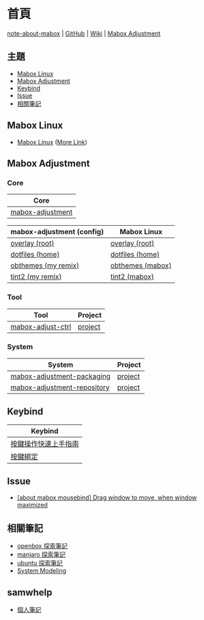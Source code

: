 
# 首頁

[note-about-mabox](https://samwhelp.github.io/note-about-mabox/) | [GitHub](https://github.com/samwhelp/note-about-mabox) | [Wiki](https://github.com/samwhelp/note-about-mabox/wiki) | [Mabox Adjustment](https://samwhelp.github.io/mabox-adjustment/)


## 主題

* [Mabox Linux](#mabox-linux)
* [Mabox Adjustment](#mabox-adjustment)
* [Keybind](#keybind)
* [Issue](#issue)
* [相關筆記](#相關筆記)


## Mabox Linux

* [Mabox Linux](https://maboxlinux.org/) ([More Link](https://samwhelp.github.io/note-about-mabox/read/link/maboxlinux.html))


## Mabox Adjustment


### Core

| Core |
| --- |
| [mabox-adjustment](https://github.com/samwhelp/mabox-adjustment/tree/main/project/mabox-adjustment-core/mabox-adjustment) |


| mabox-adjustment (config) | Mabox Linux |
| --- | --- |
| [overlay (root)](https://github.com/samwhelp/mabox-adjustment/tree/main/project/mabox-adjustment-core/mabox-adjustment/asset/overlay/)| [overlay (root)](https://git.maboxlinux.org/Mabox/iso-profiles/src/branch/master/mabox-linux/desktop-overlay) |
| [dotfiles (home)](https://github.com/samwhelp/mabox-adjustment/tree/main/project/mabox-adjustment-core/mabox-adjustment/asset/overlay/etc/skel)| [dotfiles (home)](https://git.maboxlinux.org/Mabox/iso-profiles/src/branch/master/mabox-linux/desktop-overlay/etc/skel) |
| [obthemes (my remix)](https://github.com/samwhelp/mabox-adjustment/tree/main/project/mabox-adjustment-core/mabox-adjustment/asset/overlay/etc/skel/.config/blob)| [obthemes (mabox)](https://git.maboxlinux.org/Mabox/iso-profiles/src/branch/master/mabox-linux/desktop-overlay/etc/skel/.config/blob) |
| [tint2 (my remix)](https://github.com/samwhelp/mabox-adjustment/tree/main/project/mabox-adjustment-core/mabox-adjustment/asset/overlay/etc/skel/.config/tint2/themes)| [tint2 (mabox)](https://git.maboxlinux.org/Mabox/iso-profiles/src/branch/master/mabox-linux/desktop-overlay/etc/skel/.config/tint2) |



### Tool

| Tool | Project |
| --- | --- |
| [mabox-adjust-ctrl](https://samwhelp.github.io/note-about-mabox/read/project/mabox-adjustment/mabox-adjust-ctrl.html) | [project](https://github.com/samwhelp/mabox-adjustment/tree/main/project/mabox-adjustment-core/mabox-adjustment/tool/mabox-adjust-ctrl) |


### System

| System | Project |
| --- | --- |
| [mabox-adjustment-packaging](https://samwhelp.github.io/note-about-mabox/read/project/mabox-adjustment/mabox-adjustment-packaging.html) | [project](https://github.com/samwhelp/mabox-adjustment/tree/main/project/mabox-adjustment-system/mabox-adjustment-packaging)
| [mabox-adjustment-repository](https://samwhelp.github.io/note-about-mabox/read/project/mabox-adjustment/mabox-adjustment-repository.html) | [project](https://github.com/samwhelp/mabox-adjustment/tree/main/project/mabox-adjustment-system/mabox-adjustment-repository)


## Keybind

| Keybind |
| --- |
| [按鍵操作快速上手指南](https://samwhelp.github.io/system-modeling/read/zh_tw/quick-start) |
| [按鍵綁定](https://samwhelp.github.io/note-about-mabox/read/config/mabox-adjustment/keybind.html) |


## Issue

* [[about mabox mousebind] Drag window to move, when window maximized](https://github.com/napcok/clicksnap/issues/2)


## 相關筆記

* [openbox 探索筆記](https://samwhelp.github.io/note-about-openbox/)
* [manjaro 探索筆記](https://samwhelp.github.io/note-about-manjaro/)
* [ubuntu 探索筆記](https://samwhelp.github.io/note-about-ubuntu/)
* [System Modeling](https://samwhelp.github.io/system-modeling/)


## samwhelp

* [個人筆記](https://samwhelp.github.io/book/)
